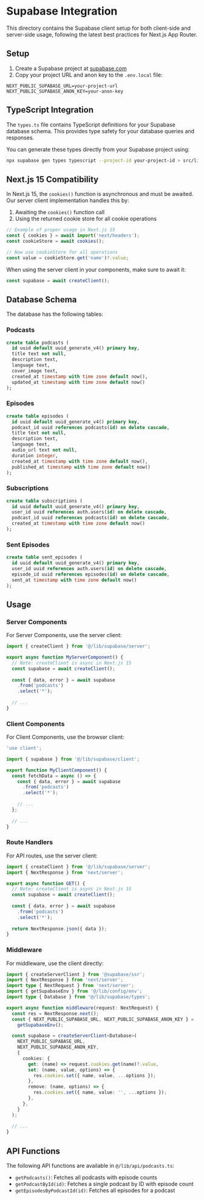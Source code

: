 # Supabase Integration

This directory contains the Supabase client setup for both client-side and server-side usage, following the latest best practices for Next.js App Router.

## Setup

1. Create a Supabase project at [supabase.com](https://supabase.com)
2. Copy your project URL and anon key to the `.env.local` file:

```
NEXT_PUBLIC_SUPABASE_URL=your-project-url
NEXT_PUBLIC_SUPABASE_ANON_KEY=your-anon-key
```

## TypeScript Integration

The `types.ts` file contains TypeScript definitions for your Supabase database schema. This provides type safety for your database queries and responses.

You can generate these types directly from your Supabase project using:

```bash
npx supabase gen types typescript --project-id your-project-id > src/lib/supabase/types.ts
```

## Next.js 15 Compatibility

In Next.js 15, the `cookies()` function is asynchronous and must be awaited. Our server client implementation handles this by:

1. Awaiting the `cookies()` function call
2. Using the returned cookie store for all cookie operations

```typescript
// Example of proper usage in Next.js 15
const { cookies } = await import('next/headers');
const cookieStore = await cookies();

// Now use cookieStore for all operations
const value = cookieStore.get('name')?.value;
```

When using the server client in your components, make sure to await it:

```typescript
const supabase = await createClient();
```

## Database Schema

The database has the following tables:

### Podcasts

```sql
create table podcasts (
  id uuid default uuid_generate_v4() primary key,
  title text not null,
  description text,
  language text,
  cover_image text,
  created_at timestamp with time zone default now(),
  updated_at timestamp with time zone default now()
);
```

### Episodes

```sql
create table episodes (
  id uuid default uuid_generate_v4() primary key,
  podcast_id uuid references podcasts(id) on delete cascade,
  title text not null,
  description text,
  language text,
  audio_url text not null,
  duration integer,
  created_at timestamp with time zone default now(),
  published_at timestamp with time zone default now()
);
```

### Subscriptions

```sql
create table subscriptions (
  id uuid default uuid_generate_v4() primary key,
  user_id uuid references auth.users(id) on delete cascade,
  podcast_id uuid references podcasts(id) on delete cascade,
  created_at timestamp with time zone default now()
);
```

### Sent Episodes

```sql
create table sent_episodes (
  id uuid default uuid_generate_v4() primary key,
  user_id uuid references auth.users(id) on delete cascade,
  episode_id uuid references episodes(id) on delete cascade,
  sent_at timestamp with time zone default now()
);
```

## Usage

### Server Components

For Server Components, use the server client:

```typescript
import { createClient } from '@/lib/supabase/server';

export async function MyServerComponent() {
  // Note: createClient is async in Next.js 15
  const supabase = await createClient();
  
  const { data, error } = await supabase
    .from('podcasts')
    .select('*');
    
  // ...
}
```

### Client Components

For Client Components, use the browser client:

```typescript
'use client';

import { supabase } from '@/lib/supabase/client';

export function MyClientComponent() {
  const fetchData = async () => {
    const { data, error } = await supabase
      .from('podcasts')
      .select('*');
      
    // ...
  };
  
  // ...
}
```

### Route Handlers

For API routes, use the server client:

```typescript
import { createClient } from '@/lib/supabase/server';
import { NextResponse } from 'next/server';

export async function GET() {
  // Note: createClient is async in Next.js 15
  const supabase = await createClient();
  
  const { data, error } = await supabase
    .from('podcasts')
    .select('*');
    
  return NextResponse.json({ data });
}
```

### Middleware

For middleware, use the client directly:

```typescript
import { createServerClient } from '@supabase/ssr';
import { NextResponse } from 'next/server';
import type { NextRequest } from 'next/server';
import { getSupabaseEnv } from '@/lib/config/env';
import type { Database } from '@/lib/supabase/types';

export async function middleware(request: NextRequest) {
  const res = NextResponse.next();
  const { NEXT_PUBLIC_SUPABASE_URL, NEXT_PUBLIC_SUPABASE_ANON_KEY } =
    getSupabaseEnv();

  const supabase = createServerClient<Database>(
    NEXT_PUBLIC_SUPABASE_URL,
    NEXT_PUBLIC_SUPABASE_ANON_KEY,
    {
      cookies: {
        get: (name) => request.cookies.get(name)?.value,
        set: (name, value, options) => {
          res.cookies.set({ name, value, ...options });
        },
        remove: (name, options) => {
          res.cookies.set({ name, value: '', ...options });
        },
      },
    }
  );
  
  // ...
}
```

## API Functions

The following API functions are available in `@/lib/api/podcasts.ts`:

- `getPodcasts()`: Fetches all podcasts with episode counts
- `getPodcastById(id)`: Fetches a single podcast by ID with episode count
- `getEpisodesByPodcastId(id)`: Fetches all episodes for a podcast 